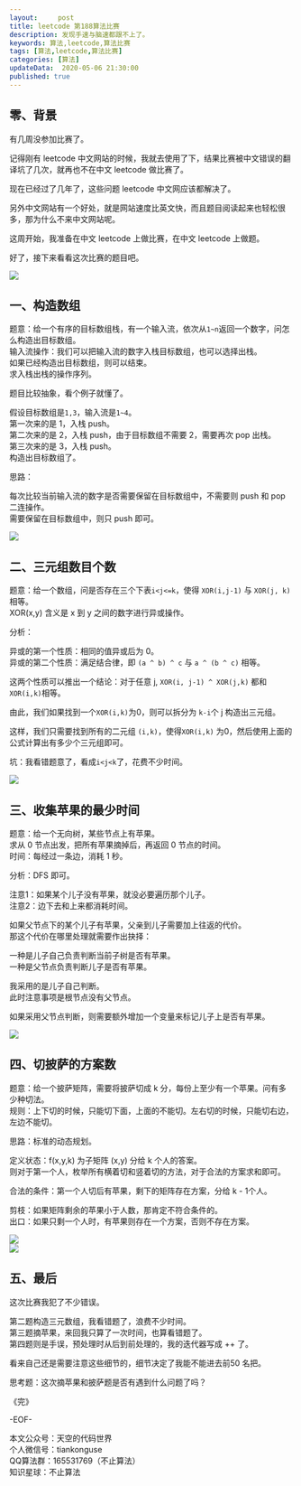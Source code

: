 ```yaml
---   
layout:     post  
title: leetcode 第188算法比赛
description: 发现手速与脑速都跟不上了。  
keywords: 算法,leetcode,算法比赛  
tags: [算法,leetcode,算法比赛]    
categories: [算法]  
updateData:  2020-05-06 21:30:00  
published: true  
---  
```



## 零、背景  

有几周没参加比赛了。  


记得刚有 leetcode 中文网站的时候，我就去使用了下，结果比赛被中文错误的翻译坑了几次，就再也不在中文 leetcode 做比赛了。  


现在已经过了几年了，这些问题 leetcode 中文网应该都解决了。  


另外中文网站有一个好处，就是网站速度比英文快，而且题目阅读起来也轻松很多，那为什么不来中文网站呢。  


这周开始，我准备在中文 leetcode 上做比赛，在中文 leetcode 上做题。  


好了，接下来看看这次比赛的题目吧。  


![](//res2020.tiankonguse.com/images/2020/05/10/001.png)  


## 一、构造数组  


题意：给一个有序的目标数组栈，有一个输入流，依次从`1~n`返回一个数字，问怎么构造出目标数组。  
输入流操作：我们可以把输入流的数字入栈目标数组，也可以选择出栈。  
如果已经构造出目标数组，则可以结束。  
求入栈出栈的操作序列。  


题目比较抽象，看个例子就懂了。  


假设目标数组是`1,3`，输入流是`1~4`。  
第一次来的是 1，入栈 push。  
第二次来的是 2，入栈 push，由于目标数组不需要 2，需要再次 pop 出栈。  
第三次来的是 3，入栈 push。  
构造出目标数组了。  


思路：  


每次比较当前输入流的数字是否需要保留在目标数组中，不需要则 push 和 pop 二连操作。  
需要保留在目标数组中，则只 push 即可。  


![](//res2020.tiankonguse.com/images/2020/05/10/002.png)  


## 二、三元组数目个数  


题意：给一个数组，问是否存在三个下表`i<j<=k`，使得 `XOR(i,j-1)` 与 `XOR(j, k)` 相等。  
XOR(x,y) 含义是 x 到 y 之间的数字进行异或操作。  


分析：  


异或的第一个性质：相同的值异或后为 0。  
异或的第二个性质：满足结合律，即 `(a ^ b) ^ c` 与 `a ^ (b ^ c)` 相等。  


这两个性质可以推出一个结论：对于任意 j, `XOR(i, j-1) ^ XOR(j,k)`  都和 `XOR(i,k)`相等。  


由此，我们如果找到一个`XOR(i,k)`为0，则可以拆分为 `k-i`个 j 构造出三元组。  


这样，我们只需要找到所有的二元组 `(i,k)`，使得`XOR(i,k)` 为0，然后使用上面的公式计算出有多少个三元组即可。



坑：我看错题意了，看成`i<j<k`了，花费不少时间。  



![](//res2020.tiankonguse.com/images/2020/05/10/003.png)  


## 三、收集苹果的最少时间  


题意：给一个无向树，某些节点上有苹果。  
求从 0 节点出发，把所有苹果摘掉后，再返回 0 节点的时间。  
时间：每经过一条边，消耗 1 秒。  


分析：DFS 即可。  


注意1：如果某个儿子没有苹果，就没必要遍历那个儿子。  
注意2：边下去和上来都消耗时间。  


如果父节点下的某个儿子有苹果，父亲到儿子需要加上往返的代价。  
那这个代价在哪里处理就需要作出抉择：  


一种是儿子自己负责判断当前子树是否有苹果。  
一种是父节点负责判断儿子是否有苹果。  


我采用的是儿子自己判断。  
此时注意事项是根节点没有父节点。  


如果采用父节点判断，则需要额外增加一个变量来标记儿子上是否有苹果。  



![](//res2020.tiankonguse.com/images/2020/05/10/004.png)  


## 四、切披萨的方案数  


题意：给一个披萨矩阵，需要将披萨切成 k 分，每份上至少有一个苹果。问有多少种切法。  
规则：上下切的时候，只能切下面，上面的不能切。左右切的时候，只能切右边，左边不能切。  


思路：标准的动态规划。  


定义状态：f(x,y,k) 为子矩阵 (x,y) 分给 k 个人的答案。  
则对于第一个人，枚举所有横着切和竖着切的方法，对于合法的方案求和即可。  


合法的条件：第一个人切后有苹果，剩下的矩阵存在方案，分给 k - 1个人。  


剪枝：如果矩阵剩余的苹果小于人数，那肯定不符合条件的。  
出口：如果只剩一个人时，有苹果则存在一个方案，否则不存在方案。  



![](//res2020.tiankonguse.com/images/2020/05/10/005.png)  
![](//res2020.tiankonguse.com/images/2020/05/10/006.png)  


## 五、最后  


这次比赛我犯了不少错误。  



第二题构造三元数组，我看错题了，浪费不少时间。  
第三题摘苹果，来回我只算了一次时间，也算看错题了。  
第四题则是手误，预处理时从后到前处理的，我的迭代器写成 ++ 了。  


看来自己还是需要注意这些细节的，细节决定了我能不能进去前50 名把。  


思考题：这次摘苹果和披萨题是否有遇到什么问题了吗？  


《完》  


-EOF-  



本文公众号：天空的代码世界  
个人微信号：tiankonguse  
QQ算法群：165531769（不止算法）  
知识星球：不止算法  

